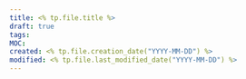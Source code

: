 ```yaml
---
title: <% tp.file.title %>
draft: true
tags: 
MOC: 
created: <% tp.file.creation_date("YYYY-MM-DD") %>
modified: <% tp.file.last_modified_date("YYYY-MM-DD") %>
---
```


